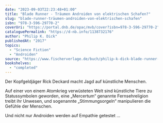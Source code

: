 ```yaml
---
date: "2023-09-03T22:23:48+01:00"
title: "Blade Runner - Träumen Androiden von elektrischen Schafen?"
slug: "blade-runner-träumen-androiden-von-elektrischen-schafen"
isbn: "978-3-596-29770-2"
coverUri: "https://portal.dnb.de/opac/mvb/cover?isbn=978-3-596-29770-2"
cataloguePermalink: "https://d-nb.info/1138732176"
author: "Philip K. Dick"
publishedAt: "2017"
topics:
  - "Science Fiction"
  - "Androiden"
source: "https://www.fischerverlage.de/buch/philip-k-dick-blade-runner-9783596297702"
bookshelves:
  - "completed"
---
```

Der Kopfgeldjäger Rick Deckard macht Jagd auf künstliche Menschen.

Auf einer von einem Atomkrieg verwüsteten Welt sind künstliche Tiere zu 
Statussymbolen geworden, eine „Mercertum“ genannte Fernsehreligion treibt ihr 
Unwesen, und sogenannte „Stimmungsorgeln“ manipulieren die Gefühle der Menschen.

Und nicht nur Androiden werden auf Empathie getestet ...